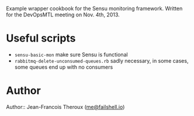Example wrapper cookbook for the Sensu monitoring framework. Written for the DevOpsMTL meeting on Nov. 4th, 2013.

# Useful scripts

+ ```sensu-basic-mon``` make sure Sensu is functional
+ ```rabbitmq-delete-unconsumed-queues.rb``` sadly necessary, in some cases, some queues end up with no consumers

# Author

Author:: Jean-Francois Theroux (<me@failshell.io>)
